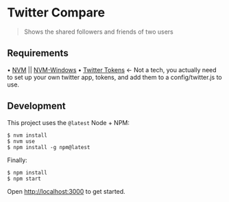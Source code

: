 # Twitter Compare

> Shows the shared followers and friends of two users

## Requirements
• [NVM](https://github.com/creationix/nvm) || [NVM-Windows](https://github.com/coreybutler/nvm-windows)
• [Twitter Tokens](https://dev.twitter.com/oauth/overview/application-owner-access-tokens) <- Not a tech, you actually need to set up your own twitter app, tokens, and add them to a config/twitter.js to use.

## Development
This project uses the `@latest` Node + NPM:

```shell
$ nvm install
$ nvm use
$ npm install -g npm@latest
```

Finally:

```shell
$ npm install
$ npm start
```

Open <http://localhost:3000> to get started.
